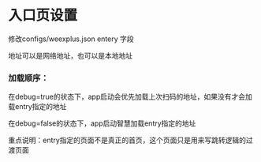 # 入口页设置

修改configs/weexplus.json  entery 字段

地址可以是网络地址，也可以是本地地址

### 加载顺序：

在debug=true的状态下，app启动会优先加载上次扫码的地址，如果没有才会加载entry指定的地址

在debug=false的状态下，app启动智慧加载entry指定的地址

重点说明：entry指定的页面不是真正的首页，这个页面只是用来写跳转逻辑的过渡页面

